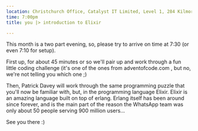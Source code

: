 ```yaml
---
location: Christchurch Office, Catalyst IT Limited, Level 1, 284 Kilmore St, Christchurch
time: 7:00pm
title: you |> introduction to Elixir

---
```


This month is a two part evening, so, please try to arrive on time at 7:30 (or even 7:10 for setup).

First up, for about 45 minutes or so we'll pair up and work through a fun little coding challenge (it's one of the ones from adventofcode.com , but no, we're not telling you which one ;)

Then, Patrick Davey will work through the same programming puzzle that you'll now be familiar with, but, in the programming language Elixir. Elixir is an amazing language built on top of erlang. Erlang itself has been around since forever, and is the main part of the reason the WhatsApp team was only about 50 people serving 900 million users...

See you there :)
